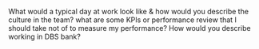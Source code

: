 What would a typical day at work look like & how would you describe the culture in the team?
what are some KPIs or performance review that I should take not of to measure my performance?
How would you describe working in DBS bank?